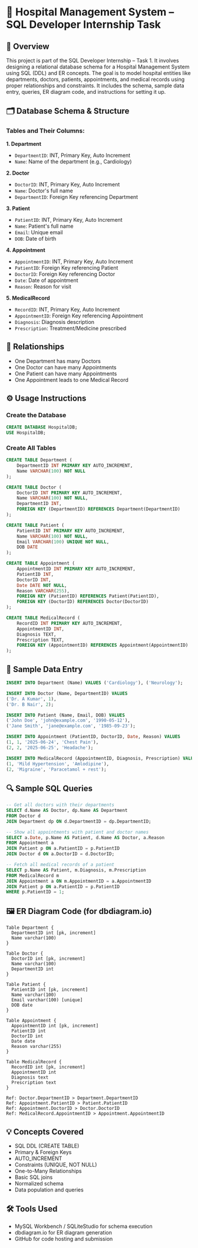 # 🏥 Hospital Management System – SQL Developer Internship Task

## 📌 Overview
This project is part of the SQL Developer Internship – Task 1. It involves designing a relational database schema for a Hospital Management System using SQL (DDL) and ER concepts. The goal is to model hospital entities like departments, doctors, patients, appointments, and medical records using proper relationships and constraints. It includes the schema, sample data entry, queries, ER diagram code, and instructions for setting it up.

## 🗂 Database Schema & Structure

### Tables and Their Columns:

**1. Department**
- `DepartmentID`: INT, Primary Key, Auto Increment
- `Name`: Name of the department (e.g., Cardiology)

**2. Doctor**
- `DoctorID`: INT, Primary Key, Auto Increment
- `Name`: Doctor's full name
- `DepartmentID`: Foreign Key referencing Department

**3. Patient**
- `PatientID`: INT, Primary Key, Auto Increment
- `Name`: Patient's full name
- `Email`: Unique email
- `DOB`: Date of birth

**4. Appointment**
- `AppointmentID`: INT, Primary Key, Auto Increment
- `PatientID`: Foreign Key referencing Patient
- `DoctorID`: Foreign Key referencing Doctor
- `Date`: Date of appointment
- `Reason`: Reason for visit

**5. MedicalRecord**
- `RecordID`: INT, Primary Key, Auto Increment
- `AppointmentID`: Foreign Key referencing Appointment
- `Diagnosis`: Diagnosis description
- `Prescription`: Treatment/Medicine prescribed

## 🔗 Relationships
- One Department has many Doctors
- One Doctor can have many Appointments
- One Patient can have many Appointments
- One Appointment leads to one Medical Record

## ⚙️ Usage Instructions

### Create the Database
```sql
CREATE DATABASE HospitalDB;
USE HospitalDB;
````

### Create All Tables

```sql
CREATE TABLE Department (
    DepartmentID INT PRIMARY KEY AUTO_INCREMENT,
    Name VARCHAR(100) NOT NULL
);

CREATE TABLE Doctor (
    DoctorID INT PRIMARY KEY AUTO_INCREMENT,
    Name VARCHAR(100) NOT NULL,
    DepartmentID INT,
    FOREIGN KEY (DepartmentID) REFERENCES Department(DepartmentID)
);

CREATE TABLE Patient (
    PatientID INT PRIMARY KEY AUTO_INCREMENT,
    Name VARCHAR(100) NOT NULL,
    Email VARCHAR(100) UNIQUE NOT NULL,
    DOB DATE
);

CREATE TABLE Appointment (
    AppointmentID INT PRIMARY KEY AUTO_INCREMENT,
    PatientID INT,
    DoctorID INT,
    Date DATE NOT NULL,
    Reason VARCHAR(255),
    FOREIGN KEY (PatientID) REFERENCES Patient(PatientID),
    FOREIGN KEY (DoctorID) REFERENCES Doctor(DoctorID)
);

CREATE TABLE MedicalRecord (
    RecordID INT PRIMARY KEY AUTO_INCREMENT,
    AppointmentID INT,
    Diagnosis TEXT,
    Prescription TEXT,
    FOREIGN KEY (AppointmentID) REFERENCES Appointment(AppointmentID)
);
```

## 🧪 Sample Data Entry

```sql
INSERT INTO Department (Name) VALUES ('Cardiology'), ('Neurology');

INSERT INTO Doctor (Name, DepartmentID) VALUES 
('Dr. A Kumar', 1),
('Dr. B Nair', 2);

INSERT INTO Patient (Name, Email, DOB) VALUES 
('John Doe', 'john@example.com', '1990-05-12'),
('Jane Smith', 'jane@example.com', '1985-09-23');

INSERT INTO Appointment (PatientID, DoctorID, Date, Reason) VALUES 
(1, 1, '2025-06-24', 'Chest Pain'),
(2, 2, '2025-06-25', 'Headache');

INSERT INTO MedicalRecord (AppointmentID, Diagnosis, Prescription) VALUES 
(1, 'Mild Hypertension', 'Amlodipine'),
(2, 'Migraine', 'Paracetamol + rest');
```

## 🔍 Sample SQL Queries

```sql
-- Get all doctors with their departments
SELECT d.Name AS Doctor, dp.Name AS Department
FROM Doctor d
JOIN Department dp ON d.DepartmentID = dp.DepartmentID;

-- Show all appointments with patient and doctor names
SELECT a.Date, p.Name AS Patient, d.Name AS Doctor, a.Reason
FROM Appointment a
JOIN Patient p ON a.PatientID = p.PatientID
JOIN Doctor d ON a.DoctorID = d.DoctorID;

-- Fetch all medical records of a patient
SELECT p.Name AS Patient, m.Diagnosis, m.Prescription
FROM MedicalRecord m
JOIN Appointment a ON m.AppointmentID = a.AppointmentID
JOIN Patient p ON a.PatientID = p.PatientID
WHERE p.PatientID = 1;
```

## 🖼 ER Diagram Code (for dbdiagram.io)

```dbml
Table Department {
  DepartmentID int [pk, increment]
  Name varchar(100)
}

Table Doctor {
  DoctorID int [pk, increment]
  Name varchar(100)
  DepartmentID int
}

Table Patient {
  PatientID int [pk, increment]
  Name varchar(100)
  Email varchar(100) [unique]
  DOB date
}

Table Appointment {
  AppointmentID int [pk, increment]
  PatientID int
  DoctorID int
  Date date
  Reason varchar(255)
}

Table MedicalRecord {
  RecordID int [pk, increment]
  AppointmentID int
  Diagnosis text
  Prescription text
}

Ref: Doctor.DepartmentID > Department.DepartmentID
Ref: Appointment.PatientID > Patient.PatientID
Ref: Appointment.DoctorID > Doctor.DoctorID
Ref: MedicalRecord.AppointmentID > Appointment.AppointmentID
```

## 💡 Concepts Covered

* SQL DDL (CREATE TABLE)
* Primary & Foreign Keys
* AUTO\_INCREMENT
* Constraints (UNIQUE, NOT NULL)
* One-to-Many Relationships
* Basic SQL joins
* Normalized schema
* Data population and queries

## 🛠 Tools Used

* MySQL Workbench / SQLiteStudio for schema execution
* dbdiagram.io for ER diagram generation
* GitHub for code hosting and submission


